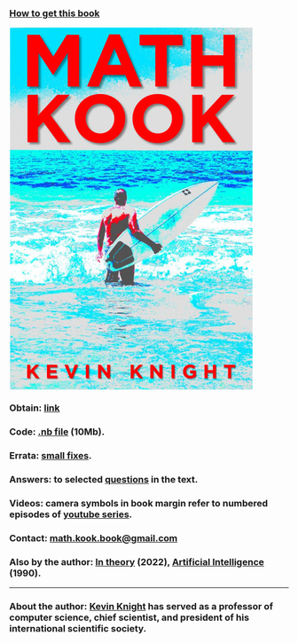 


### <a href="https://www.amazon.com/gp/product/B0B92QRT3D/ref=ox_sc_saved_image_1?smid=A1Y53T3O3Q25L8&psc=1">How to get this book</a>

<a href="https://www.amazon.com/gp/product/B0B92QRT3D/ref=ox_sc_saved_image_1?smid=A1Y53T3O3Q25L8&psc=1">
  <IMG ALIGN=CENTER SRC="mk-cover-pg.jpg"> 
    </a>
  
### Obtain: <a href="https://www.amazon.com/gp/product/B0B92QRT3D/ref=ox_sc_saved_image_1?smid=A1Y53T3O3Q25L8&psc=1">link</a>

### Code: <a href="math-kook.nb">.nb file</a> (10Mb).

### Errata: <a href="errata.html">small fixes</a>.

### Answers: to selected <a href="questions.html">questions</a> in the text.
    
### Videos: camera symbols in book margin refer to numbered episodes of <a href="https://www.youtube.com/playlist?list=PL4lTtiG6es54CW3vr5yKm99TcTLAaE0kE">youtube series</a>.
  
### Contact: <a href="mailto:math.kook.book@gmail.com">math.kook.book@gmail.com</a>

### Also by the author: <a href="https://www.amazon.com/gp/product/B0B92HRJWG/ref=crt_ewc_img_dp_1?ie=UTF8&psc=1&smid=ATVPDKIKX0DER">In theory</a> (2022), <a href="https://www.amazon.com/Artificial-Intelligence-Elaine-Rich/dp/0070522634/ref=sr_1_2?crid=14AZ5I9B1ISN1&amp;keywords=kevin+knight+artificial+intelligence&amp;qid=1659386396&amp;sprefix=kevin+knight+artificial+intelligenc%2Caps%2C161&amp;sr=8-2)">Artificial Intelligence</a> (1990).

<hr>
  
### About the author: <a href="https://kevincrawfordknight.github.io/">Kevin Knight</a> has served as a professor of computer science, chief scientist, and president of his international scientific society. <!-- He is currently splitting his time between indoors and outdoors. -->


